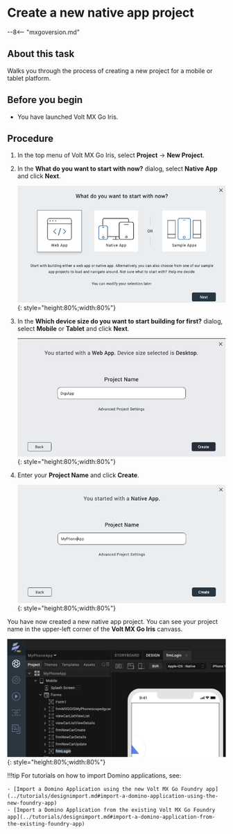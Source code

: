 # Create a new native app project 

--8<-- "mxgoversion.md"

## About this task

Walks you through the process of creating a new project for a mobile or tablet platform.

## Before you begin

- You have launched Volt MX Go Iris. 
<!-- You must read and familiarize yourself with the Design Import tutorial.-->

## Procedure
    
1. In the top menu of Volt MX Go Iris, select **Project** &rarr; **New Project**.
2. In the **What do you want to start with now?** dialog, select **Native App** and click **Next**.

    ![What do you want to start with now dialog](../assets/images/didevice.png){: style="height:80%;width:80%"}

3. In the **Which device size do you want to start building for first?** dialog, select **Mobile** or **Tablet** and click **Next**.

    ![Project Name](../assets/images/distart.png){: style="height:80%;width:80%"}

4. Enter your **Project Name** and click **Create**.  
  
    ![Project Name](../assets/images/diprojectnamemob.png){: style="height:80%;width:80%"}
 
You have now created a new native app project. You can see your project name in the upper-left corner of the **Volt MX Go Iris** canvass.

![New native app project](../assets/images/diappnamemob.png){: style="height:80%;width:80%"}


!!!tip
    For tutorials on how to import Domino applications, see:

    - [Import a Domino Application using the new Volt MX Go Foundry app](../tutorials/designimport.md#import-a-domino-application-using-the-new-foundry-app)
    - [Import a Domino Application from the existing Volt MX Go Foundry app](../tutorials/designimport.md#import-a-domino-application-from-the-existing-foundry-app)
